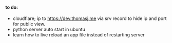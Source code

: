 #### to do:

 - cloudflare; ip to https://dev.thomasj.me via srv record to hide ip and port for public view.
 - python server auto start in ubuntu
 - learn how to live reload an app file instead of restarting server